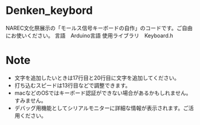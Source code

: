 
 # Denken_keybord
 
NAREC文化祭展示の「モールス信号キーボードの自作」のコードです。ご自由にお使いください。
言語　Arduino言語
使用ライブラリ　Keyboard.h
# Note

* 文字を追加したいときは17行目と20行目に文字を追加してください。
* 打ち込むスピードは13行目などで調整できます。
* macなどのOSではキーボード認証ができない場合があるかもしれません。すみません。
* デバッグ用機能としてシリアルモニターに詳細な情報が表示されます。ご活用ください。
